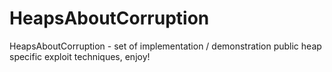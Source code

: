 HeapsAboutCorruption
====================

HeapsAboutCorruption - set of implementation / demonstration public heap specific exploit techniques, enjoy!